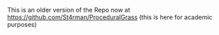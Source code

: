 This is an older version of the Repo now at https://github.com/St4rman/ProceduralGrass 
(this is here for academic purposes)
